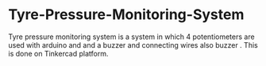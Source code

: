 # Tyre-Pressure-Monitoring-System
Tyre pressure monitoring system is a system in which 4 potentiometers are used with arduino and and a buzzer and connecting wires also buzzer .  This is done on Tinkercad platform.
